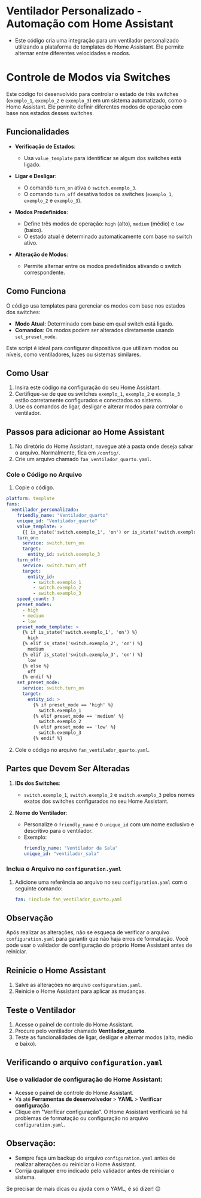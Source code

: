 # Ventilador Personalizado - Automação com Home Assistant

- Este código cria uma integração para um ventilador personalizado utilizando a plataforma de templates do Home Assistant. Ele permite alternar entre diferentes velocidades e modos.

# Controle de Modos via Switches

Este código foi desenvolvido para controlar o estado de três switches (`exemplo_1`, `exemplo_2` e `exemplo_3`) em um sistema automatizado, como o Home Assistant. Ele permite definir diferentes modos de operação com base nos estados desses switches.

## Funcionalidades

- **Verificação de Estados**:
  - Usa `value_template` para identificar se algum dos switches está ligado.

- **Ligar e Desligar**:
  - O comando `turn_on` ativa o `switch.exemplo_3`.
  - O comando `turn_off` desativa todos os switches (`exemplo_1`, `exemplo_2` e `exemplo_3`).

- **Modos Predefinidos**:
  - Define três modos de operação: `high` (alto), `medium` (médio) e `low` (baixo).
  - O estado atual é determinado automaticamente com base no switch ativo.

- **Alteração de Modos**:
  - Permite alternar entre os modos predefinidos ativando o switch correspondente.

## Como Funciona

O código usa templates para gerenciar os modos com base nos estados dos switches:
- **Modo Atual**: Determinado com base em qual switch está ligado.
- **Comandos**: Os modos podem ser alterados diretamente usando `set_preset_mode`.

Este script é ideal para configurar dispositivos que utilizam modos ou níveis, como ventiladores, luzes ou sistemas similares.



## Como Usar

1. Insira este código na configuração do seu Home Assistant.
2. Certifique-se de que os switches `exemplo_1`, `exemplo_2` e `exemplo_3` estão corretamente configurados e conectados ao sistema.
3. Use os comandos de ligar, desligar e alterar modos para controlar o ventilador.

## Passos para adicionar ao Home Assistant


1. No diretório do Home Assistant, navegue até a pasta onde deseja salvar o arquivo. Normalmente, fica em `/config/`.
2. Crie um arquivo chamado `fan_ventilador_quarto.yaml`.

### Cole o Código no Arquivo
1. Copie o código.

```yaml
platform: template
fans:
  ventilador_personalizado:
    friendly_name: "Ventilador_quarto"
    unique_id: "Ventilador_quarto"
    value_template: >
      {{ is_state('switch.exemplo_1', 'on') or is_state('switch.exemplo_2', 'on') or is_state('switch.exemplo_3', 'on') }}
    turn_on:
      service: switch.turn_on
      target:
        entity_id: switch.exemplo_3
    turn_off:
      service: switch.turn_off
      target:
        entity_id:
          - switch.exemplo_1
          - switch.exemplo_2
          - switch.exemplo_3
    speed_count: 3
    preset_modes:
      - high
      - medium
      - low
    preset_mode_template: >
      {% if is_state('switch.exemplo_1', 'on') %}
        high
      {% elif is_state('switch.exemplo_2', 'on') %}
        medium
      {% elif is_state('switch.exemplo_3', 'on') %}
        low
      {% else %}
        off
      {% endif %}
    set_preset_mode:
      service: switch.turn_on
      target:
        entity_id: >
          {% if preset_mode == 'high' %}
            switch.exemplo_1
          {% elif preset_mode == 'medium' %}
            switch.exemplo_2
          {% elif preset_mode == 'low' %}
            switch.exemplo_3
          {% endif %}
```

2. Cole o código no arquivo `fan_ventilador_quarto.yaml`.

## Partes que Devem Ser Alteradas

1. **IDs dos Switches**:
   -  `switch.exemplo_1`, `switch.exemplo_2` e `switch.exemplo_3` pelos nomes exatos dos switches configurados no seu Home Assistant.


2. **Nome do Ventilador**:
   - Personalize o `friendly_name` e o `unique_id` com um nome exclusivo e descritivo para o ventilador.
   - Exemplo:
     ```yaml
     friendly_name: "Ventilador da Sala"
     unique_id: "ventilador_sala"
     ```


### Inclua o Arquivo no `configuration.yaml`
1. Adicione uma referência ao arquivo no seu `configuration.yaml` com o seguinte comando:
   ```yaml
   fan: !include fan_ventilador_quarto.yaml
   ```

## Observação
Após realizar as alterações, não se esqueça de verificar o arquivo `configuration.yaml` para garantir que não haja erros de formatação. Você pode usar o validador de configuração do próprio Home Assistant antes de reiniciar.


## Reinicie o Home Assistant
1. Salve as alterações no arquivo `configuration.yaml`.
2. Reinicie o Home Assistant para aplicar as mudanças.

## Teste o Ventilador
1. Acesse o painel de controle do Home Assistant.
2. Procure pelo ventilador chamado **Ventilador_quarto**.
3. Teste as funcionalidades de ligar, desligar e alternar modos (alto, médio e baixo).










## Verificando o arquivo `configuration.yaml`

### Use o validador de configuração do Home Assistant:
- Acesse o painel de controle do Home Assistant.
- Vá até **Ferramentas de desenvolvedor** > **YAML** > **Verificar configuração**.
- Clique em "Verificar configuração". O Home Assistant verificará se há problemas de formatação ou configuração no arquivo `configuration.yaml`.

## Observação:
- Sempre faça um backup do arquivo `configuration.yaml` antes de realizar alterações ou reiniciar o Home Assistant.
- Corrija qualquer erro indicado pelo validador antes de reiniciar o sistema.

Se precisar de mais dicas ou ajuda com o YAML, é só dizer! 😊

